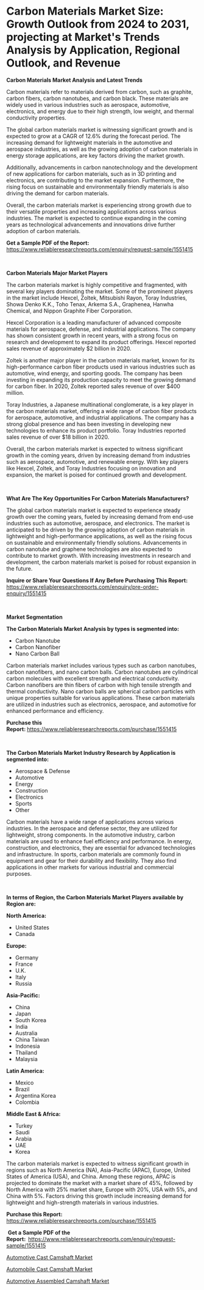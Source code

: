 <p><h1>Carbon Materials Market Size: Growth Outlook from 2024 to 2031, projecting at Market's Trends Analysis by Application, Regional Outlook, and Revenue</h1></p><p><strong>Carbon Materials Market Analysis and Latest Trends</strong></p>
<p><p>Carbon materials refer to materials derived from carbon, such as graphite, carbon fibers, carbon nanotubes, and carbon black. These materials are widely used in various industries such as aerospace, automotive, electronics, and energy due to their high strength, low weight, and thermal conductivity properties.</p><p>The global carbon materials market is witnessing significant growth and is expected to grow at a CAGR of 12.6% during the forecast period. The increasing demand for lightweight materials in the automotive and aerospace industries, as well as the growing adoption of carbon materials in energy storage applications, are key factors driving the market growth.</p><p>Additionally, advancements in carbon nanotechnology and the development of new applications for carbon materials, such as in 3D printing and electronics, are contributing to the market expansion. Furthermore, the rising focus on sustainable and environmentally friendly materials is also driving the demand for carbon materials.</p><p>Overall, the carbon materials market is experiencing strong growth due to their versatile properties and increasing applications across various industries. The market is expected to continue expanding in the coming years as technological advancements and innovations drive further adoption of carbon materials.</p></p>
<p><strong>Get a Sample PDF of the Report:&nbsp;</strong> <a href="https://www.reliableresearchreports.com/enquiry/request-sample/1551415">https://www.reliableresearchreports.com/enquiry/request-sample/1551415</a></p>
<p>&nbsp;</p>
<p><strong>Carbon Materials Major Market Players</strong></p>
<p><p>The carbon materials market is highly competitive and fragmented, with several key players dominating the market. Some of the prominent players in the market include Hexcel, Zoltek, Mitsubishi Rayon, Toray Industries, Showa Denko K.K., Toho Tenax, Arkema S.A., Graphenea, Hanwha Chemical, and Nippon Graphite Fiber Corporation.</p><p>Hexcel Corporation is a leading manufacturer of advanced composite materials for aerospace, defense, and industrial applications. The company has shown consistent growth in recent years, with a strong focus on research and development to expand its product offerings. Hexcel reported sales revenue of approximately $2 billion in 2020.</p><p>Zoltek is another major player in the carbon materials market, known for its high-performance carbon fiber products used in various industries such as automotive, wind energy, and sporting goods. The company has been investing in expanding its production capacity to meet the growing demand for carbon fiber. In 2020, Zoltek reported sales revenue of over $400 million.</p><p>Toray Industries, a Japanese multinational conglomerate, is a key player in the carbon materials market, offering a wide range of carbon fiber products for aerospace, automotive, and industrial applications. The company has a strong global presence and has been investing in developing new technologies to enhance its product portfolio. Toray Industries reported sales revenue of over $18 billion in 2020.</p><p>Overall, the carbon materials market is expected to witness significant growth in the coming years, driven by increasing demand from industries such as aerospace, automotive, and renewable energy. With key players like Hexcel, Zoltek, and Toray Industries focusing on innovation and expansion, the market is poised for continued growth and development.</p></p>
<p>&nbsp;</p>
<p><strong>What Are The Key Opportunities For Carbon Materials Manufacturers?</strong></p>
<p><p>The global carbon materials market is expected to experience steady growth over the coming years, fueled by increasing demand from end-use industries such as automotive, aerospace, and electronics. The market is anticipated to be driven by the growing adoption of carbon materials in lightweight and high-performance applications, as well as the rising focus on sustainable and environmentally friendly solutions. Advancements in carbon nanotube and graphene technologies are also expected to contribute to market growth. With increasing investments in research and development, the carbon materials market is poised for robust expansion in the future.</p></p>
<p><strong>Inquire or Share Your Questions If Any Before Purchasing This Report:</strong> <a href="https://www.reliableresearchreports.com/enquiry/pre-order-enquiry/1551415">https://www.reliableresearchreports.com/enquiry/pre-order-enquiry/1551415</a></p>
<p>&nbsp;</p>
<p><strong>Market Segmentation</strong></p>
<p><strong>The Carbon Materials Market Analysis by types is segmented into:</strong></p>
<p><ul><li>Carbon Nanotube</li><li>Carbon Nanofiber</li><li>Nano Carbon Ball</li></ul></p>
<p><p>Carbon materials market includes various types such as carbon nanotubes, carbon nanofibers, and nano carbon balls. Carbon nanotubes are cylindrical carbon molecules with excellent strength and electrical conductivity. Carbon nanofibers are thin fibers of carbon with high tensile strength and thermal conductivity. Nano carbon balls are spherical carbon particles with unique properties suitable for various applications. These carbon materials are utilized in industries such as electronics, aerospace, and automotive for enhanced performance and efficiency.</p></p>
<p><strong>Purchase this Report:&nbsp;</strong><a href="https://www.reliableresearchreports.com/purchase/1551415">https://www.reliableresearchreports.com/purchase/1551415</a></p>
<p>&nbsp;</p>
<p><strong>The Carbon Materials Market Industry Research by Application is segmented into:</strong></p>
<p><ul><li>Aerospace & Defense</li><li>Automotive</li><li>Energy</li><li>Construction</li><li>Electronics</li><li>Sports</li><li>Other</li></ul></p>
<p><p>Carbon materials have a wide range of applications across various industries. In the aerospace and defense sector, they are utilized for lightweight, strong components. In the automotive industry, carbon materials are used to enhance fuel efficiency and performance. In energy, construction, and electronics, they are essential for advanced technologies and infrastructure. In sports, carbon materials are commonly found in equipment and gear for their durability and flexibility. They also find applications in other markets for various industrial and commercial purposes.</p></p>
<p>&nbsp;</p>
<p><strong>In terms of Region, the Carbon Materials Market Players available by Region are:</strong></p>
<p>
    <p> <strong> North America: </strong>
        <ul>
            <li>United States</li>
            <li>Canada</li>
        </ul>
        </p> 
    <p> <strong> Europe: </strong>
        <ul>
            <li>Germany</li>
            <li>France</li>
            <li>U.K.</li>
            <li>Italy</li>
            <li>Russia</li>
        </ul>
        </p> 
    <p> <strong> Asia-Pacific: </strong>
        <ul>
            <li>China</li>
            <li>Japan</li>
            <li>South Korea</li>
            <li>India</li>
            <li>Australia</li>
            <li>China Taiwan</li>
            <li>Indonesia</li>
            <li>Thailand</li>
            <li>Malaysia</li>
        </ul>
        </p> 
    <p> <strong> Latin America: </strong>
        <ul>
            <li>Mexico</li>
            <li>Brazil</li>
            <li>Argentina Korea</li>
            <li>Colombia</li>
        </ul>
        </p> 
    <p> <strong> Middle East & Africa: </strong>
        <ul>
            <li>Turkey</li>
            <li>Saudi</li>
            <li>Arabia</li>
            <li>UAE</li>
            <li>Korea</li>
        </ul>
    </p>
    </p>
<p><p>The carbon materials market is expected to witness significant growth in regions such as North America (NA), Asia-Pacific (APAC), Europe, United States of America (USA), and China. Among these regions, APAC is projected to dominate the market with a market share of 45%, followed by North America with 25% market share, Europe with 20%, USA with 5%, and China with 5%. Factors driving this growth include increasing demand for lightweight and high-strength materials in various industries.</p></p>
<p><strong>Purchase this Report: </strong><a href="https://www.reliableresearchreports.com/purchase/1551415">https://www.reliableresearchreports.com/purchase/1551415</a></p>
<p>&nbsp;<strong>Get a Sample PDF of the Report:&nbsp;&nbsp;</strong><a href="https://www.reliableresearchreports.com/enquiry/request-sample/1551415">https://www.reliableresearchreports.com/enquiry/request-sample/1551415</a></p>
<p><strong></strong></p>
<p><p><a href="https://view.publitas.com/reportprime-1/automotive-cast-camshaft-market-growth-market-trends-covid-19-impact-and-forecasts-for-period-from-2023-2030/">Automotive Cast Camshaft Market</a></p><p><a href="https://view.publitas.com/reportprime-1/automobile-cast-camshaft-market-size-global-industry-overview-market-segmentation-and-forecast-2023-to-2030/">Automobile Cast Camshaft Market</a></p><p><a href="https://view.publitas.com/reportprime-1/automotive-assembled-camshaft-market-size-evaluating-its-market-trends-growth-and-projections-2023-2030/">Automotive Assembled Camshaft Market</a></p></p>